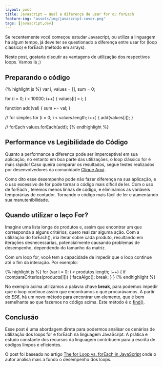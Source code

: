 ```yaml
---
layout: post
title: Javascript – Qual a diferença de usar for ou forEach
feature-img: "assets/img/javascript-cover.png"
tags: [javascript,dev]
---
```


Se recentemente você começou estudar Javascript, ou utiliza a linguagem há algum tempo, já deve ter se questionado a diferença entre usar for (loop clássico) e forEach (método em arrays).

Neste post, gostaria discutir as vantagens de utilização dos respectivos loops. Vamos lá ;)

## Preparando o código

{% highlight js %}
var i, values = [], sum = 0;

for (i = 0; i < 10000; i++) {
    values[i] = i;
}

function add(val) {
    sum += val;
}

// for simples
for (i = 0; i < values.length; i++) {
    add(values[i]);
}

// forEach
values.forEach(add);
{% endhighlight %}


## Performance vs Legibilidade do Código

Quanto a performance a diferença pode ser imperceptível em sua aplicação, no entanto em boa parte das utilizações, o loop clássico for é mais rápido! Caso queira comparar os resultados, segue testes realizados por desenvolvedores da comunidade [Clique Aqui](https://jsperf.com/for-vs-foreach) . 

Como dito esse desempenho pode não fazer diferença na sua aplicação, e o uso excessivo de for pode tornar o código mais difícil de ler. Com o uso de forEach , teremos menos linhas de código, e eliminamos as variáveis temporárias de contador. Tornando o código mais fácil de ler e aumentando sua manutenibilidade.

## Quando utilizar o laço For?

Imagine uma lista longa de produtos e, assim que encontrar um que corresponda a alguns critérios, quero realizar alguma ação. Com a utilização do forEach(), iria iterar sobre cada produto, resultando em iterações desnecessárias, potencialmente causando problemas de desempenho, dependendo do tamanho da matriz.

Com um loop for, você tem a capacidade de impedir que o loop continue até o fim da interação. Por exemplo:

{% highlight js %}
for (var i = 0; i < produtos.length; i++) {
  if (comparaCriterios(products[i])) {
    facaAlgo();
    break;
  }
}
{% endhighlight %}

No exemplo acima utilizamos a palavra chave **break**, para podemos impedir que o loop continue assim que encontramos o que procurávamos. A partir do *ES6*, há um novo método para encontrar um elemento, que é bem semelhante ao que fazemos no código acima. Este método é o [find()](https://developer.mozilla.org/en-US/docs/Web/JavaScript/Reference/Global_Objects/Array/find).

## Conclusão

Esse post é uma abordagem direta para podermos analisar os cenários de utilização dos loops for e forEach na linguagem JavaScript. A prática e estudo constante dos recursos da linguagem contribuem para a escrita de códigos limpos e eficientes.

O post foi baseado no artigo [The for Loop vs. forEach in JavaScript](https://thejsguy.com/2016/07/30/javascript-for-loop-vs-array-foreach.html) onde o autor analisa mais a fundo o desempenho dos loops.






